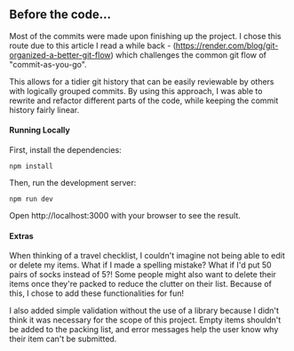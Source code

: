 ## Before the code...

Most of the commits were made upon finishing up the project. I chose this route due to this article I read a while back -
(https://render.com/blog/git-organized-a-better-git-flow)
which challenges the common git flow of "commit-as-you-go".

This allows for a tidier git history that can be easily reviewable by others with logically grouped commits.
By using this approach, I was able to rewrite and refactor different parts of the code, while keeping the commit history fairly linear. 

#### Running Locally
First, install the dependencies:

```
npm install
```

Then, run the development server:

```
npm run dev
```

Open http://localhost:3000 with your browser to see the result.

#### Extras

When thinking of a travel checklist, I couldn't imagine not being able to edit or  delete my items. What if I made a spelling mistake? What if I'd put 50 pairs of socks instead of 5?! Some people might also want to delete their items once they're packed to reduce the clutter on their list. Because of this, I chose to add these functionalities for fun! 

I also added simple validation without the use of a library because I didn't think it was necessary for the scope of this project. Empty items shouldn't be added to the packing list, and error messages help the user know why their item can't be submitted.  

